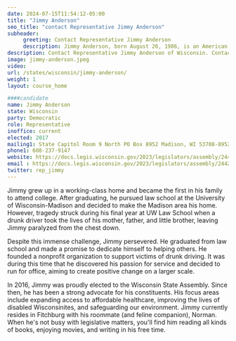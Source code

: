 ```yaml
---
date: 2024-07-15T11:54:12-05:00
title: "Jimmy Anderson"
seo_title: "contact Representative Jimmy Anderson"
subheader:
     greeting: Contact Representative Jimmy Anderson
     description: Jimmy Anderson, born August 26, 1986, is an American politician affiliated with the Democratic Party. He serves as a member of the Wisconsin State Assembly, representing District 47, and assumed office in 2017.
description: Contact Representative Jimmy Anderson of Wisconsin. Contact information for Jimmy Anderson includes email address, phone number, and mailing address.
image: jimmy-anderson.jpeg
video:
url: /states/wisconsin/jimmy-anderson/
weight: 1
layout: course_home

####candidate
name: Jimmy Anderson
state: Wisconsin
party: Democratic
role: Representative
inoffice: current
elected: 2017
mailing1: State Capitol Room 9 North PO Box 8952 Madison, WI 53708-8952
phone1: 608-237-9147
website: https://docs.legis.wisconsin.gov/2023/legislators/assembly/2442/
email : https://docs.legis.wisconsin.gov/2023/legislators/assembly/2442/
twitter: rep_jimmy
---
```

Jimmy grew up in a working-class home and became the first in his family to attend college. After graduating, he pursued law school at the University of Wisconsin-Madison and decided to make the Madison area his home. However, tragedy struck during his final year at UW Law School when a drunk driver took the lives of his mother, father, and little brother, leaving Jimmy paralyzed from the chest down.

Despite this immense challenge, Jimmy persevered. He graduated from law school and made a promise to dedicate himself to helping others. He founded a nonprofit organization to support victims of drunk driving. It was during this time that he discovered his passion for service and decided to run for office, aiming to create positive change on a larger scale.

In 2016, Jimmy was proudly elected to the Wisconsin State Assembly. Since then, he has been a strong advocate for his constituents. His focus areas include expanding access to affordable healthcare, improving the lives of disabled Wisconsinites, and safeguarding our environment. Jimmy currently resides in Fitchburg with his roommate (and feline companion), Norman. When he's not busy with legislative matters, you'll find him reading all kinds of books, enjoying movies, and writing in his free time.
